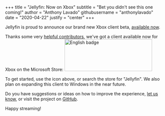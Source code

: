 +++
title = "Jellyfin: Now on Xbox"
subtitle = "Bet you didn't see this one coming!"
author = "Anthony Lavado"
githubusername = "anthonylavado"
date = "2020-04-22"
justify = "center"
+++

Jellyfin is proud to announce our brand new Xbox client beta, <a href="https://www.microsoft.com/store/apps/9P2DRTG62QF8">available now</a>.
<!--more-->

Thanks some very [helpful contributors](https://github.com/jellyfin/jellyfin-uwp/graphs/contributors), we've got a client available now for Xbox on the Microsoft Store:
<a class="NoLinkLook" href='//www.microsoft.com/store/apps/9P2DRTG62QF8?cid=storebadge&ocid=badge'><img src='/images/store-icons/microsoft.png' alt='English badge' style='width: 284px; height: 104px;'/></a>

To get started, use the icon above, or search the store for "Jellyfin". We also plan on expanding this client to Windows in the near future.

Do you have suggestions or ideas on how to improve the experience, [let us know](../../contact), or visit the project on [GitHub](https://github.com/jellyfin/jellyfin-uwp).

Happy streaming!
